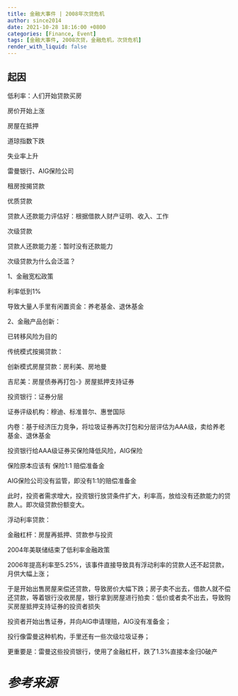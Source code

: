 ```yaml
---
title: 金融大事件 | 2008年次贷危机
author: since2014
date: 2021-10-28 18:16:00 +0800
categories: [Finance, Event]
tags: [金融大事件, 2008次贷，金融危机，次贷危机]
render_with_liquid: false
---
```


## 起因

低利率：人们开始贷款买房

房价开始上涨

房屋在抵押

道琼指数下跌

失业率上升

雷曼银行、AIG保险公司

租房按揭贷款

优质贷款

贷款人还款能力评估好：根据借款人财产证明、收入、工作

次级贷款

贷款人还款能力差：暂时没有还款能力

次级贷款为什么会泛滥？

1、金融宽松政策

利率低到1%

导致大量人手里有闲置资金：养老基金、退休基金

2、金融产品创新：

已转移风险为目的

传统模式按揭贷款：

创新模式房屋贷款：房利美、房地曼

吉尼美：房屋债券再打包-》房屋抵押支持证券

投资银行：证券分层

证券评级机构：穆迪、标准普尔、惠誉国际

内卷：基于经济压力竞争，将垃圾证券再次打包和分层评估为AAA级，卖给养老基金、退休基金

投资银行给AAA级证券买保险降低风险，AIG保险

保险原本应该有 保险1:1 赔偿准备金

AIG保险公司没有监管，即没有1:1的赔偿准备金

此时，投资者需求增大，投资银行放贷条件扩大，利率高，放给没有还款能力的贷款人。即次级贷款份额变大。

浮动利率贷款：

金融杠杆：房屋再抵押、贷款参与投资

2004年美联储结束了低利率金融政策

2006年提高利率至5.25%，该事件直接导致具有浮动利率的贷款人还不起贷款，月供大幅上涨；

于是开始出售房屋来偿还贷款，导致房价大幅下跌；房子卖不出去，借款人就不偿还贷款，等着银行没收房屋，银行拿到房屋进行拍卖：低价或者卖不出去，导致购买房屋抵押支持证券的投资者损失

投资者开始出售证券，并向AIG申请理赔，AIG没有准备金；

投行像雷曼这种机构，手里还有一些次级垃圾证券；

更重要是：雷曼这些投资银行，使用了金融杠杆，跌了1.3%直接本金归0破产

# *参考来源*